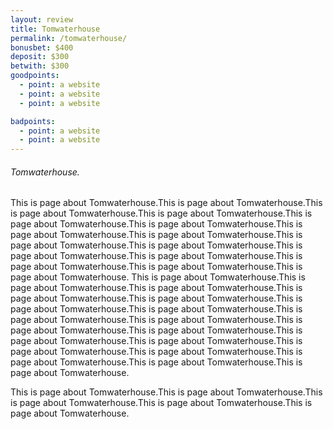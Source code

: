 ```yaml
---
layout: review
title: Tomwaterhouse
permalink: /tomwaterhouse/
bonusbet: $400
deposit: $300
betwith: $300
goodpoints:
  - point: a website
  - point: a website
  - point: a website

badpoints:
  - point: a website
  - point: a website
---
```

###### Tomwaterhouse.

This is page about Tomwaterhouse.This is page about Tomwaterhouse.This is page about Tomwaterhouse.This is page about Tomwaterhouse.This is page about Tomwaterhouse.This is page about Tomwaterhouse.This is page about Tomwaterhouse.This is page about Tomwaterhouse.This is page about Tomwaterhouse.This is page about Tomwaterhouse.This is page about Tomwaterhouse.This is page about Tomwaterhouse.This is page about Tomwaterhouse.This is page about Tomwaterhouse.This is page about Tomwaterhouse.
This is page about Tomwaterhouse.This is page about Tomwaterhouse.This is page about Tomwaterhouse.This is page about Tomwaterhouse.This is page about Tomwaterhouse.This is page about Tomwaterhouse.This is page about Tomwaterhouse.This is page about Tomwaterhouse.This is page about Tomwaterhouse.This is page about Tomwaterhouse.This is page about Tomwaterhouse.This is page about Tomwaterhouse.This is page about Tomwaterhouse.This is page about Tomwaterhouse.This is page about Tomwaterhouse.This is page about Tomwaterhouse.This is page about Tomwaterhouse.This is page about Tomwaterhouse.

This is page about Tomwaterhouse.This is page about Tomwaterhouse.This is page about Tomwaterhouse.This is page about Tomwaterhouse.This is page about Tomwaterhouse.